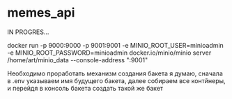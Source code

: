 # memes_api

IN PROGRES...

docker run -p 9000:9000 -p 9001:9001 -e MINIO_ROOT_USER=minioadmin -e MINIO_ROOT_PASSWORD=minioadmin
docker.io/minio/minio server /home/art/minio_data --console-address ":9001"

Необходимо проработать механизм создания бакета
я думаю, сначала в .env указываем имя будущего бакета, далее собираем все контйнеры, и перейдя в консоль бакета создать
такой же бакет